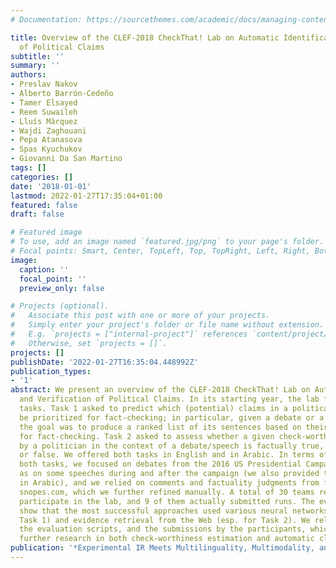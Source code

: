 ```yaml
---
# Documentation: https://sourcethemes.com/academic/docs/managing-content/

title: Overview of the CLEF-2018 CheckThat! Lab on Automatic Identification and Verification
  of Political Claims
subtitle: ''
summary: ''
authors:
- Preslav Nakov
- Alberto Barrón-Cedeño
- Tamer Elsayed
- Reem Suwaileh
- Lluís Màrquez
- Wajdi Zaghouani
- Pepa Atanasova
- Spas Kyuchukov
- Giovanni Da San Martino
tags: []
categories: []
date: '2018-01-01'
lastmod: 2022-01-27T17:35:04+01:00
featured: false
draft: false

# Featured image
# To use, add an image named `featured.jpg/png` to your page's folder.
# Focal points: Smart, Center, TopLeft, Top, TopRight, Left, Right, BottomLeft, Bottom, BottomRight.
image:
  caption: ''
  focal_point: ''
  preview_only: false

# Projects (optional).
#   Associate this post with one or more of your projects.
#   Simply enter your project's folder or file name without extension.
#   E.g. `projects = ["internal-project"]` references `content/project/deep-learning/index.md`.
#   Otherwise, set `projects = []`.
projects: []
publishDate: '2022-01-27T16:35:04.448992Z'
publication_types:
- '1'
abstract: We present an overview of the CLEF-2018 CheckThat! Lab on Automatic Identification
  and Verification of Political Claims. In its starting year, the lab featured two
  tasks. Task 1 asked to predict which (potential) claims in a political debate should
  be prioritized for fact-checking; in particular, given a debate or a political speech,
  the goal was to produce a ranked list of its sentences based on their worthiness
  for fact-checking. Task 2 asked to assess whether a given check-worthy claim made
  by a politician in the context of a debate/speech is factually true, half-true,
  or false. We offered both tasks in English and in Arabic. In terms of data, for
  both tasks, we focused on debates from the 2016 US Presidential Campaign, as well
  as on some speeches during and after the campaign (we also provided translations
  in Arabic), and we relied on comments and factuality judgments from factcheck.organd
  snopes.com, which we further refined manually. A total of 30 teams registered to
  participate in the lab, and 9 of them actually submitted runs. The evaluation results
  show that the most successful approaches used various neural networks (esp. for
  Task 1) and evidence retrieval from the Web (esp. for Task 2). We release all datasets,
  the evaluation scripts, and the submissions by the participants, which should enable
  further research in both check-worthiness estimation and automatic claim verification.
publication: '*Experimental IR Meets Multilinguality, Multimodality, and Interaction*'
---
```

